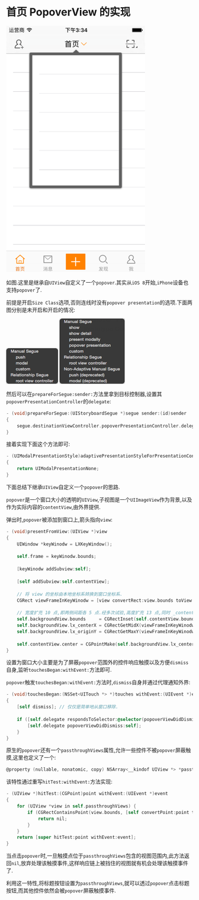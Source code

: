 # 首页 PopoverView 的实现

![](https://github.com/949478479/LXWeibo/blob/screenshot/PopoverView.png)

如图.这里是继承自`UIView`自定义了一个`popover`.其实从`iOS 8`开始,`iPhone`设备也支持`popover`了.

前提是开启`Size Class`选项,否则连线时没有`popover presentation`的选项.下面两图分别是未开启和开启的情况:

![](https://github.com/949478479/LXWeibo/blob/screenshot/SegueWithoutSizeClass.png)
![](https://github.com/949478479/LXWeibo/blob/screenshot/SegueWithSizeClass.png)

然后可以在`prepareForSegue:sender:`方法里拿到目标控制器,设置其`popoverPresentationController`的`delegate`:

```objective-c
- (void)prepareForSegue:(UIStoryboardSegue *)segue sender:(id)sender
{
    segue.destinationViewController.popoverPresentationController.delegate = self;
}
```

接着实现下面这个方法即可:

```objective-c
- (UIModalPresentationStyle)adaptivePresentationStyleForPresentationController:(UIPresentationController *)controller
{
    return UIModalPresentationNone;
}
```

下面总结下继承`UIView`自定义一个`popover`的思路.

`popover`是一个窗口大小的透明的`UIView`,子视图是一个`UIImageView`作为背景,以及作为实际内容的`contentView`,由外界提供.

弹出时,`popover`被添加到窗口上,箭头指向`view`:

```objective-c
- (void)presentFromView:(UIView *)view
{
    UIWindow *keyWinodw = LXKeyWindow();

    self.frame = keyWinodw.bounds;

    [keyWinodw addSubview:self];

    [self addSubview:self.contentView];

    // 将 view 的坐标由本地坐标系转换到窗口坐标系.
    CGRect viewFrameInKeyWinodw = [view convertRect:view.bounds toView:keyWinodw];

    // 宽度扩充 10 点,即两侧间距各 5 点.经多次试验,高度扩充 13 点,同时 _contentView 下移 2 点,效果比较好.
    self.backgroundView.bounds     = CGRectInset(self.contentView.bounds, -10, -13);
    self.backgroundView.lx_centerX = CGRectGetMidX(viewFrameInKeyWinodw);
    self.backgroundView.lx_originY = CGRectGetMaxY(viewFrameInKeyWinodw);

    self.contentView.center = CGPointMake(self.backgroundView.lx_centerX, self.backgroundView.lx_centerY + 2);
}
```

设置为窗口大小主要是为了屏蔽`popover`范围外的控件响应触摸以及方便`dismiss`自身,监听`touchesBegan:withEvent:`方法即可.

`popover`触发`touchesBegan:withEvent:`方法时,`dismiss`自身并通过代理通知外界:

```objective-c
- (void)touchesBegan:(NSSet<UITouch *> *)touches withEvent:(UIEvent *)event
{
    [self dismiss]; // 仅仅是简单地从窗口移除.

    if ([self.delegate respondsToSelector:@selector(popoverViewDidDismiss:)]) {
        [self.delegate popoverViewDidDismiss:self];
    }
}
```

原生的`popover`还有一个`passthroughViews`属性,允许一些控件不被`popover`屏蔽触摸,这里也定义了一个:

```objective-c
@property (nullable, nonatomic, copy) NSArray<__kindof UIView *> *passthroughViews;
```

该特性通过重写`hitTest:withEvent:`方法实现:

```objective-c
- (UIView *)hitTest:(CGPoint)point withEvent:(UIEvent *)event
{
    for (UIView *view in self.passthroughViews) {
        if (CGRectContainsPoint(view.bounds, [self convertPoint:point toView:view])) {
            return nil;
        }
    }
    return [super hitTest:point withEvent:event];
}
```

当点击`popover`时,一旦触摸点位于`passthroughViews`包含的视图范围内,此方法返回`nil`,放弃处理该触摸事件,这样响应链上被挡住的视图就有机会处理该触摸事件了.

利用这一特性,将标题按钮设置为`passthroughViews`,就可以透过`popover`点击标题按钮,而其他控件依然会被`popover`屏蔽触摸事件.
